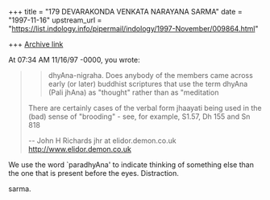 +++
title = "179 DEVARAKONDA VENKATA NARAYANA SARMA"
date = "1997-11-16"
upstream_url = "https://list.indology.info/pipermail/indology/1997-November/009864.html"

+++
[Archive link](https://list.indology.info/pipermail/indology/1997-November/009864.html)

At 07:34 AM 11/16/97 -0000, you wrote:
>>dhyAna-nigraha. Does anybody of the members came
>>across early (or later) buddhist scriptures that
>>use the term dhyAna (Pali jhAna) as "thought"
>>rather than as "meditation
>
>There are certainly cases of the verbal form jhaayati being used in the
>(bad) sense of "brooding" - see, for example, S1.57, Dh 155 and Sn 818
>
>--
>John H Richards
>jhr at elidor.demon.co.uk
>http://www.elidor.demon.co.uk
>
>

We use the word `paradhyAna' to indicate thinking of something else than
the one that is present before the eyes. Distraction.

sarma.




